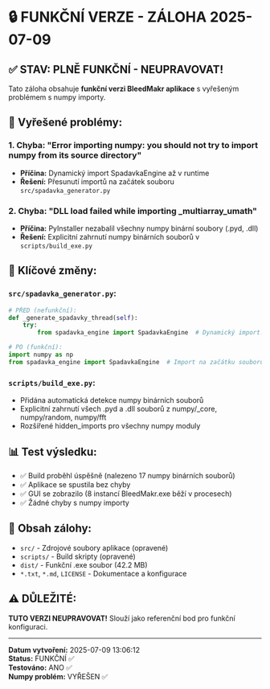 # 🔒 FUNKČNÍ VERZE - ZÁLOHA 2025-07-09

## ✅ STAV: PLNĚ FUNKČNÍ - NEUPRAVOVAT!

Tato záloha obsahuje **funkční verzi BleedMakr aplikace** s vyřešeným problémem s numpy importy.

## 🐛 Vyřešené problémy:

### 1. **Chyba: "Error importing numpy: you should not try to import numpy from its source directory"**
- **Příčina:** Dynamický import SpadavkaEngine až v runtime
- **Řešení:** Přesunutí importů na začátek souboru `src/spadavka_generator.py`

### 2. **Chyba: "DLL load failed while importing _multiarray_umath"**
- **Příčina:** PyInstaller nezabalil všechny numpy binární soubory (.pyd, .dll)
- **Řešení:** Explicitní zahrnutí numpy binárních souborů v `scripts/build_exe.py`

## 🔧 Klíčové změny:

### `src/spadavka_generator.py`:
```python
# PŘED (nefunkční):
def _generate_spadavky_thread(self):
    try:
        from spadavka_engine import SpadavkaEngine  # Dynamický import!

# PO (funkční):
import numpy as np
from spadavka_engine import SpadavkaEngine  # Import na začátku souboru
```

### `scripts/build_exe.py`:
- Přidána automatická detekce numpy binárních souborů
- Explicitní zahrnutí všech .pyd a .dll souborů z numpy/_core, numpy/random, numpy/fft
- Rozšířené hidden_imports pro všechny numpy moduly

## 📊 Test výsledku:
- ✅ Build proběhl úspěšně (nalezeno 17 numpy binárních souborů)
- ✅ Aplikace se spustila bez chyby
- ✅ GUI se zobrazilo (8 instancí BleedMakr.exe běží v procesech)
- ✅ Žádné chyby s numpy importy

## 📁 Obsah zálohy:
- `src/` - Zdrojové soubory aplikace (opravené)
- `scripts/` - Build skripty (opravené)
- `dist/` - Funkční .exe soubor (42.2 MB)
- `*.txt`, `*.md`, `LICENSE` - Dokumentace a konfigurace

## ⚠️ DŮLEŽITÉ:
**TUTO VERZI NEUPRAVOVAT!** 
Slouží jako referenční bod pro funkční konfiguraci.

---
**Datum vytvoření:** 2025-07-09 13:06:12  
**Status:** FUNKČNÍ ✅  
**Testováno:** ANO ✅  
**Numpy problém:** VYŘEŠEN ✅ 